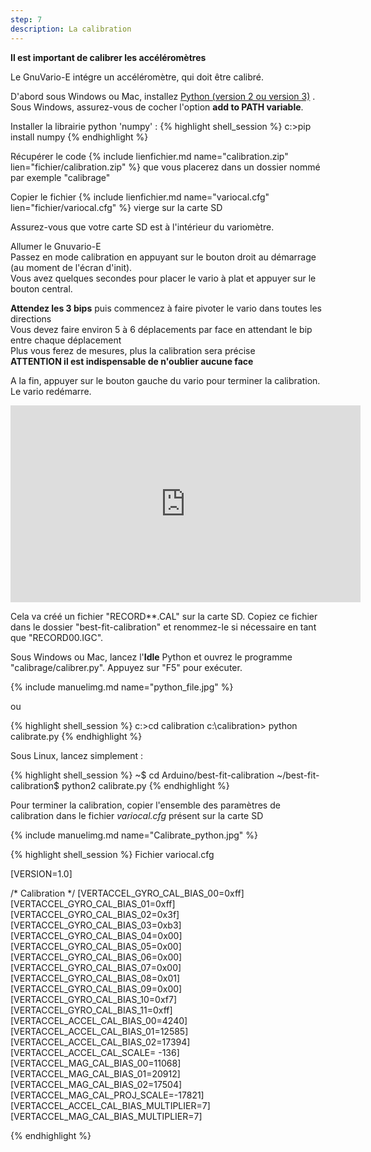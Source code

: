 ```yaml
---
step: 7
description: La calibration
---
```


**Il est important de calibrer les accéléromètres**

Le GnuVario-E intégre un accéléromètre, qui doit être calibré.

D'abord sous Windows ou Mac, installez [Python (version 2 ou version 3)](https://www.python.org/) . Sous Windows, assurez-vous de cocher l'option **add to PATH variable**.

Installer la librairie python 'numpy' : 
{% highlight shell_session %}
c:>pip install numpy
{% endhighlight %}
       
Récupérer le code {% include lienfichier.md name="calibration.zip" lien="fichier/calibration.zip" %} que vous placerez dans un dossier nommé par exemple "calibrage"       
      
Copier le fichier {% include lienfichier.md name="variocal.cfg" lien="fichier/variocal.cfg" %} vierge sur la carte SD        
       
Assurez-vous que votre carte SD est à l'intérieur du variomètre.     
         
Allumer le Gnuvario-E    				 
Passez en mode calibration en appuyant sur le bouton droit au démarrage (au moment de l'écran d'init).          
Vous avez quelques secondes pour placer le vario à plat et appuyer sur le bouton central.       

**Attendez les 3 bips** puis commencez à faire pivoter le vario dans toutes les directions     
Vous devez faire environ 5 à 6 déplacements par face en attendant le bip entre chaque déplacement   
Plus vous ferez de mesures, plus la calibration sera précise          
**ATTENTION il est indispensable de n'oublier aucune face**      

A la fin, appuyer sur le bouton gauche du vario pour terminer la calibration. Le vario redémarre.       

<iframe width="560" height="315" src="https://www.youtube.com/embed/6yxoZcxxzVY" frameborder="0" allow="autoplay; encrypted-media" allowfullscreen></iframe>

Cela va créé un fichier "RECORD**.CAL" sur la carte SD. Copiez ce fichier dans le dossier "best-fit-calibration" et renommez-le si nécessaire en tant que "RECORD00.IGC".

Sous Windows ou Mac, lancez l'**Idle** Python et ouvrez le programme "calibrage/calibrer.py". Appuyez sur "F5" pour exécuter.
    
{% include manuelimg.md name="python_file.jpg" %}		
		
ou  
      
{% highlight shell_session %}
c:>cd calibration
c:\calibration> python calibrate.py
{% endhighlight %}

Sous Linux, lancez simplement :

{% highlight shell_session %}
~$ cd Arduino/best-fit-calibration
~/best-fit-calibration$ python2 calibrate.py
{% endhighlight %}
      
Pour terminer la calibration, copier l'ensemble des paramètres de calibration dans le fichier *variocal.cfg* présent sur la carte SD    

{% include manuelimg.md name="Calibrate_python.jpg" %}		

{% highlight shell_session %}
Fichier variocal.cfg

[VERSION=1.0]

/* Calibration */
[VERTACCEL_GYRO_CAL_BIAS_00=0xff]
[VERTACCEL_GYRO_CAL_BIAS_01=0xff]
[VERTACCEL_GYRO_CAL_BIAS_02=0x3f]
[VERTACCEL_GYRO_CAL_BIAS_03=0xb3]
[VERTACCEL_GYRO_CAL_BIAS_04=0x00]
[VERTACCEL_GYRO_CAL_BIAS_05=0x00]
[VERTACCEL_GYRO_CAL_BIAS_06=0x00]
[VERTACCEL_GYRO_CAL_BIAS_07=0x00]
[VERTACCEL_GYRO_CAL_BIAS_08=0x01]
[VERTACCEL_GYRO_CAL_BIAS_09=0x00]
[VERTACCEL_GYRO_CAL_BIAS_10=0xf7]
[VERTACCEL_GYRO_CAL_BIAS_11=0xff]
[VERTACCEL_ACCEL_CAL_BIAS_00=4240]
[VERTACCEL_ACCEL_CAL_BIAS_01=12585]
[VERTACCEL_ACCEL_CAL_BIAS_02=17394]
[VERTACCEL_ACCEL_CAL_SCALE= -136]
[VERTACCEL_MAG_CAL_BIAS_00=11068]
[VERTACCEL_MAG_CAL_BIAS_01=20912]
[VERTACCEL_MAG_CAL_BIAS_02=17504]
[VERTACCEL_MAG_CAL_PROJ_SCALE=-17821]
[VERTACCEL_ACCEL_CAL_BIAS_MULTIPLIER=7]
[VERTACCEL_MAG_CAL_BIAS_MULTIPLIER=7]

{% endhighlight %}

